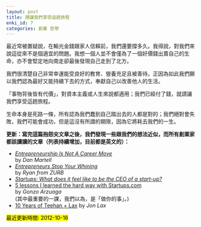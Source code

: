 ```yaml
---
layout: post
title: 請讓我們享受這趟旅程
enki_id: 7
categories: 創業 哲學
---
```

最近常被置疑說，在輸光金錢跟家人信賴前，我們還要撐多久。我得說，對我們來說這從來不是個適宜的問題。我想一個人並不會僅為了一個好價錢出賣自己的生命，亦不會堅定地向南走卻最後發現自己走到了北方。

我們很清楚自己非常幸運能受良好的教育、營養充足且被善待。正因為如此我們願以我們認為最好又能持續下去的方式，奉獻自己以改善他人的生活。

「事物背後皆有代價」，對資本主義或人生來說都適用；我們已經付了錢，就請讓我們享受這趟旅程。

生命本身是死路一條，所有認為我們蠢到自己踏出去的人都是對的；我們絕對會失敗，我們可能會成功，但是這沒有所謂的期限，因為它將耗去我們的一生。

**更新：寫完這篇<s>抱怨文</s>文章之後，我們發現一些跟我們的想法近似，而所有創業家都該讀讀的文章（列表持續增加，目前都是英文的）：**

* [*Entrepreneurship Is Not A Career Move*](http://www.danmartell.com/entrepreneurship-is-not-a-career-move/
) <br>
by *Dan Martell*
* [*Entrepreneurs Stop Your Whining*
](http://www.zurb.com/article/999/entrepreneurs-stop-your-whining)<br>
by *Ryan from ZURB*
* [*Startups: What does it feel like to be the CEO of a start-up?*
](http://www.quora.com/Startups/What-does-it-feel-like-to-be-the-CEO-of-a-start-up)
* [5 lessons I learned the hard way with Startups.com](http://thenextweb.com/entrepreneur/2012/07/15/5-lessons-i-learned-the-hard-way-with-startups-com/?utm_source=newsletter&utm_medium=email&utm_campaign=daily)<br>
by *Gonzo Arzuaga*<br>
(其中最重要的一課，我們以為，是「做你的事」。)
* [10 Years of Teehan + Lax](http://www.teehanlax.com/blog/10-years-of-teehan-lax/)
by *Jon Lax*

<mark>最近更新時間: 2012-10-16</mark>
